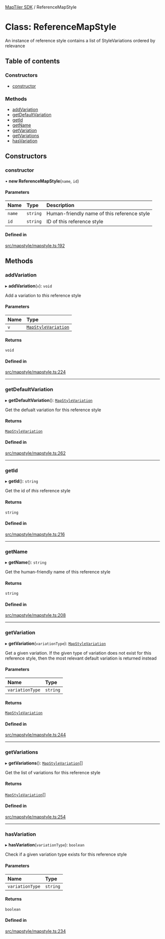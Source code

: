 [MapTiler SDK](../README.md) / ReferenceMapStyle

# Class: ReferenceMapStyle

An instance of reference style contains a list of StyleVariations ordered by relevance

## Table of contents

### Constructors

- [constructor](ReferenceMapStyle.md#constructor)

### Methods

- [addVariation](ReferenceMapStyle.md#addvariation)
- [getDefaultVariation](ReferenceMapStyle.md#getdefaultvariation)
- [getId](ReferenceMapStyle.md#getid)
- [getName](ReferenceMapStyle.md#getname)
- [getVariation](ReferenceMapStyle.md#getvariation)
- [getVariations](ReferenceMapStyle.md#getvariations)
- [hasVariation](ReferenceMapStyle.md#hasvariation)

## Constructors

### constructor

• **new ReferenceMapStyle**(`name`, `id`)

#### Parameters

| Name | Type | Description |
| :------ | :------ | :------ |
| `name` | `string` | Human-friendly name of this reference style |
| `id` | `string` | ID of this reference style |

#### Defined in

[src/mapstyle/mapstyle.ts:192](https://github.com/maptiler/maptiler-sdk-js/blob/31b341d/src/mapstyle/mapstyle.ts#L192)

## Methods

### addVariation

▸ **addVariation**(`v`): `void`

Add a variation to _this_ reference style

#### Parameters

| Name | Type |
| :------ | :------ |
| `v` | [`MapStyleVariation`](MapStyleVariation.md) |

#### Returns

`void`

#### Defined in

[src/mapstyle/mapstyle.ts:224](https://github.com/maptiler/maptiler-sdk-js/blob/31b341d/src/mapstyle/mapstyle.ts#L224)

___

### getDefaultVariation

▸ **getDefaultVariation**(): [`MapStyleVariation`](MapStyleVariation.md)

Get the defualt variation for this reference style

#### Returns

[`MapStyleVariation`](MapStyleVariation.md)

#### Defined in

[src/mapstyle/mapstyle.ts:262](https://github.com/maptiler/maptiler-sdk-js/blob/31b341d/src/mapstyle/mapstyle.ts#L262)

___

### getId

▸ **getId**(): `string`

Get the id of _this_ reference style

#### Returns

`string`

#### Defined in

[src/mapstyle/mapstyle.ts:216](https://github.com/maptiler/maptiler-sdk-js/blob/31b341d/src/mapstyle/mapstyle.ts#L216)

___

### getName

▸ **getName**(): `string`

Get the human-friendly name of this reference style

#### Returns

`string`

#### Defined in

[src/mapstyle/mapstyle.ts:208](https://github.com/maptiler/maptiler-sdk-js/blob/31b341d/src/mapstyle/mapstyle.ts#L208)

___

### getVariation

▸ **getVariation**(`variationType`): [`MapStyleVariation`](MapStyleVariation.md)

Get a given variation. If the given type of variation does not exist for this reference style,
then the most relevant default variation is returned instead

#### Parameters

| Name | Type |
| :------ | :------ |
| `variationType` | `string` |

#### Returns

[`MapStyleVariation`](MapStyleVariation.md)

#### Defined in

[src/mapstyle/mapstyle.ts:244](https://github.com/maptiler/maptiler-sdk-js/blob/31b341d/src/mapstyle/mapstyle.ts#L244)

___

### getVariations

▸ **getVariations**(): [`MapStyleVariation`](MapStyleVariation.md)[]

Get the list of variations for this reference style

#### Returns

[`MapStyleVariation`](MapStyleVariation.md)[]

#### Defined in

[src/mapstyle/mapstyle.ts:254](https://github.com/maptiler/maptiler-sdk-js/blob/31b341d/src/mapstyle/mapstyle.ts#L254)

___

### hasVariation

▸ **hasVariation**(`variationType`): `boolean`

Check if a given variation type exists for this reference style

#### Parameters

| Name | Type |
| :------ | :------ |
| `variationType` | `string` |

#### Returns

`boolean`

#### Defined in

[src/mapstyle/mapstyle.ts:234](https://github.com/maptiler/maptiler-sdk-js/blob/31b341d/src/mapstyle/mapstyle.ts#L234)
